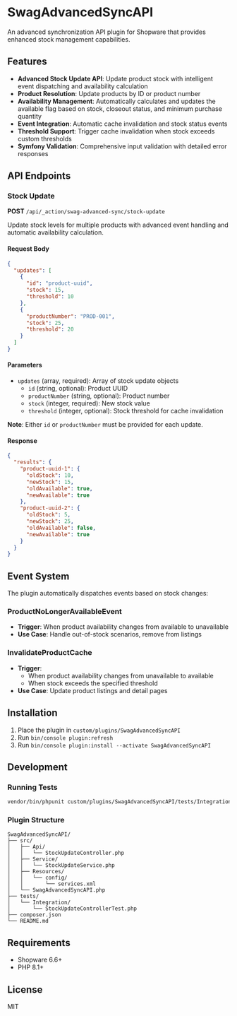 # SwagAdvancedSyncAPI

An advanced synchronization API plugin for Shopware that provides enhanced stock management capabilities.

## Features

- **Advanced Stock Update API**: Update product stock with intelligent event dispatching and availability calculation
- **Product Resolution**: Update products by ID or product number
- **Availability Management**: Automatically calculates and updates the available flag based on stock, closeout status, and minimum purchase quantity
- **Event Integration**: Automatic cache invalidation and stock status events
- **Threshold Support**: Trigger cache invalidation when stock exceeds custom thresholds
- **Symfony Validation**: Comprehensive input validation with detailed error responses

## API Endpoints

### Stock Update

**POST** `/api/_action/swag-advanced-sync/stock-update`

Update stock levels for multiple products with advanced event handling and automatic availability calculation.

#### Request Body

```json
{
  "updates": [
    {
      "id": "product-uuid",
      "stock": 15,
      "threshold": 10
    },
    {
      "productNumber": "PROD-001", 
      "stock": 25,
      "threshold": 20
    }
  ]
}
```

#### Parameters

- `updates` (array, required): Array of stock update objects
  - `id` (string, optional): Product UUID
  - `productNumber` (string, optional): Product number
  - `stock` (integer, required): New stock value
  - `threshold` (integer, optional): Stock threshold for cache invalidation

**Note**: Either `id` or `productNumber` must be provided for each update.

#### Response

```json
{
  "results": {
    "product-uuid-1": {
      "oldStock": 10,
      "newStock": 15,
      "oldAvailable": true,
      "newAvailable": true
    },
    "product-uuid-2": {
      "oldStock": 5,
      "newStock": 25,
      "oldAvailable": false,
      "newAvailable": true
    }
  }
}
```

## Event System

The plugin automatically dispatches events based on stock changes:

### ProductNoLongerAvailableEvent
- **Trigger**: When product availability changes from available to unavailable
- **Use Case**: Handle out-of-stock scenarios, remove from listings

### InvalidateProductCache
- **Trigger**: 
  - When product availability changes from unavailable to available
  - When stock exceeds the specified threshold
- **Use Case**: Update product listings and detail pages

## Installation

1. Place the plugin in `custom/plugins/SwagAdvancedSyncAPI`
2. Run `bin/console plugin:refresh`
3. Run `bin/console plugin:install --activate SwagAdvancedSyncAPI`

## Development

### Running Tests

```bash
vendor/bin/phpunit custom/plugins/SwagAdvancedSyncAPI/tests/Integration/
```

### Plugin Structure

```
SwagAdvancedSyncAPI/
├── src/
│   ├── Api/
│   │   └── StockUpdateController.php
│   ├── Service/
│   │   └── StockUpdateService.php
│   ├── Resources/
│   │   └── config/
│   │       └── services.xml
│   └── SwagAdvancedSyncAPI.php
├── tests/
│   └── Integration/
│       └── StockUpdateControllerTest.php
├── composer.json
└── README.md
```

## Requirements

- Shopware 6.6+
- PHP 8.1+

## License

MIT
